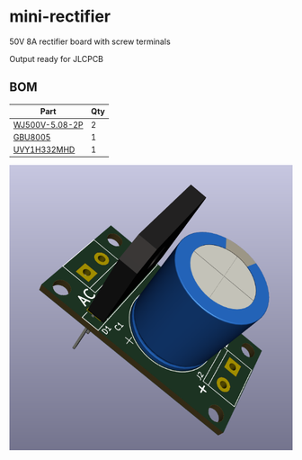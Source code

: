 # mini-rectifier
50V 8A rectifier board with screw terminals

Output ready for JLCPCB


## BOM

| Part | Qty |
| ---- | --- |
| [WJ500V-5.08-2P](https://lcsc.com/product-detail/Screw-terminal_Ningbo-Kangnex-Elec-WJ500V-5-08-2P_C8465.html) | 2 |
| [GBU8005](https://lcsc.com/product-detail/Bridge-Rectifiers_Shandong-Jingdao-Microelectronics-GBU8005_C438424.html) | 1 |
| [UVY1H332MHD](https://www.digikey.com/en/products/detail/UVY1H332MHD/493-12473-ND/2539663) | 1 |


![Board](/images/board.png)
